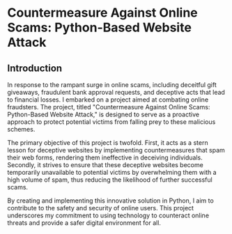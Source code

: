 # Countermeasure Against Online Scams: Python-Based Website Attack

## Introduction
<p>In response to the rampant surge in online scams, including deceitful gift giveaways, fraudulent bank approval requests, and deceptive acts that lead to financial losses. I embarked on a project aimed at combating online fraudsters. The project, titled "Countermeasure Against Online Scams: Python-Based Website Attack," is designed to serve as a proactive approach to protect potential victims from falling prey to these malicious schemes.</p>

<p>The primary objective of this project is twofold. First, it acts as a stern lesson for deceptive websites by implementing countermeasures that spam their web forms, rendering them ineffective in deceiving individuals. Secondly, it strives to ensure that these deceptive websites become temporarily unavailable to potential victims by overwhelming them with a high volume of spam, thus reducing the likelihood of further successful scams.</p>

<p>By creating and implementing this innovative solution in Python, I aim to contribute to the safety and security of online users. This project underscores my commitment to using technology to counteract online threats and provide a safer digital environment for all.</p>